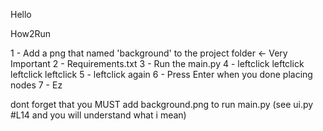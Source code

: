 Hello


How2Run

1 - Add a png that named 'background' to the project folder  <- Very Important
2 - Requirements.txt
3 - Run the main.py
4 - leftclick leftclick leftclick leftclick
5 - leftclick again
6 - Press Enter when you done placing nodes
7 - Ez

dont forget that you MUST add background.png to run main.py  (see ui.py #L14 and you will understand what i mean)